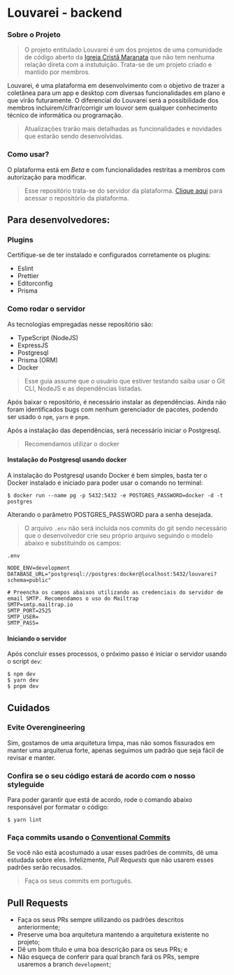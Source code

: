 # Louvarei - backend

### Sobre o Projeto
> O projeto entitulado Louvarei é um dos projetos de uma comunidade de código aberto da [Igreja Cristã Maranata](https://www.igrejacristamaranata.org.br/) que não tem nenhuma relação direta com a instutuição. Trata-se de um projeto criado e mantido por membros.

Louvarei, é uma plataforma em desenvolvimento com o objetivo de trazer a coletânea para um app e desktop com diversas funcionalidades em plano e que virão futuramente.
O diferencial do Louvarei será a possibilidade dos membros incluirem/cifrar/corrigir um louvor sem qualquer conhecimento técnico de informática ou programação.
> Atualizações trarão mais detalhadas as funcionalidades e novidades que estarão sendo desenvolvidas.

### Como usar?
O plataforma está em *Beta* e com funcionalidades restritas a membros com autorização para modificar.
> Esse repositório trata-se do servidor da plataforma.
> [Clique aqui](https://github.com/maranata-oss/louvarei-frontend) para acessar o repositório da plataforma.

## Para desenvolvedores:

### Plugins
Certifique-se de ter instalado e configurados corretamente os plugins:
* Eslint
* Prettier
* Editorconfig
* Prisma

### Como rodar o servidor
As tecnologias empregadas nesse repositório são:
* TypeScript (NodeJS)
* ExpressJS
* Postgresql
* Prisma (ORM)
* Docker

> Esse guia assume que o usuário que estiver testando saiba usar o Git CLI, NodeJS e as dependências listadas.

Após baixar o repositório, é necessário instalar as dependências. Ainda não foram identificados bugs com nenhum gerenciador de pacotes, podendo ser usado o `npm`, `yarn` e `pnpm`.

Após a instalação das dependências, será necessário iniciar o Postgresql.
> Recomendamos utilizar o docker

#### Instalação do Postgresql usando docker
A instalação do Postgresql usando Docker é bem simples, basta ter o Docker instalado e iniciado para poder usar o comando no terminal:
```
$ docker run --name pg -p 5432:5432 -e POSTGRES_PASSWORD=docker -d -t postgres
```
Alterando o parâmetro POSTGRES_PASSWORD para a senha desejada.
> O arquivo `.env` não será incluída nos commits do git sendo necessário que o desenvolvedor crie seu próprio arquivo seguindo o modelo abaixo e substituindo os campos:

`.env`
```
NODE_ENV=development
DATABASE_URL="postgresql://postgres:docker@localhost:5432/louvarei?schema=public"

# Preencha os campos abaixos utilizando as credenciais do servidor de email SMTP. Recomendamos o uso do Mailtrap
SMTP=smtp.mailtrap.io
SMTP_PORT=2525
SMTP_USER=
SMTP_PASS=

```

#### Iniciando o servidor
Após concluir esses processos, o próximo passo é iniciar o servidor usando o script `dev`:
```
$ npm dev
$ yarn dev
$ pnpm dev
```

## Cuidados

### Evite Overengineering
Sim, gostamos de uma arquitetura limpa, mas não somos fissurados em manter uma arquiterua forte, apenas seguimos um padrão que seja fácil de revisar e manter.

### Confira se o seu código estará de acordo com o nosso styleguide
Para poder garantir que está de acordo, rode o comando abaixo responsável por formatar o código:
```
$ yarn lint
```

### Faça commits usando o [Conventional Commits](https://www.conventionalcommits.org/pt-br/v1.0.0/)
Se você não está acostumado a usar esses padrões de commits, dê uma estudada sobre eles.
Infelizmente, *Pull Requests* que não usarem esses padrões serão recusados.
> Faça os seus commits em português.

## Pull Requests
* Faça os seus PRs sempre utilizando os padrões descritos anteriormente;
* Preserve uma boa arquitetura mantendo a arquitetura existente no projeto;
* Dê um bom título e uma boa descrição para os seus PRs; e
* Não esqueça de conferir para qual branch fará os PRs, sempre usaremos a branch `development`;

